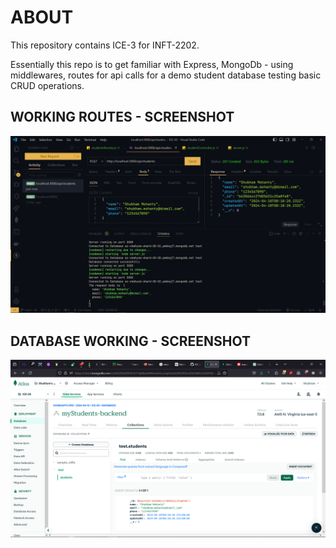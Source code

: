 # ABOUT

This repository contains ICE-3 for INFT-2202.

Essentially this repo is to get familiar with Express, MongoDb - using middlewares,
routes for api calls for a demo student database testing basic CRUD operations.

## WORKING ROUTES - SCREENSHOT

![alt text](routes-work-proof.png)

## DATABASE WORKING - SCREENSHOT

![alt text](database-working-proof.png)
